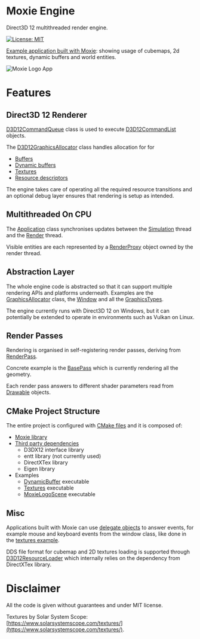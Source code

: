 
# Moxie Engine

Direct3D 12 multithreaded render engine.

[![License: MIT](https://img.shields.io/badge/License-MIT-orange.svg)](https://opensource.org/licenses/MIT)

[Example application built with Moxie](Examples/MoxieLogoScene/Source/MoxieLogoScene.cpp): showing usage of cubemaps, 2d textures, dynamic buffers and world entities.  

![Moxie Logo App](MoxieLogoApp.gif)

# Features

## Direct3D 12 Renderer

[D3D12CommandQueue](lib/Moxie/Source/Graphics/D3D12/D3D12CommandQueue.h) class is used to execute [D3D12CommandList](lib/Moxie/Source/Graphics/D3D12/D3D12CommandList.h) objects.

The [D3D12GraphicsAllocator](lib/Moxie/Source/Graphics/D3D12/D3D12GraphicsAllocator.h) class handles allocation for for 
- [Buffers](lib/Moxie/Source/Graphics/D3D12/D3D12StaticBufferAllocator.h)
- [Dynamic buffers](lib/Moxie/Source/Graphics/D3D12/D3D12DynamicBufferAllocator.h)
- [Textures](lib/Moxie/Source/Graphics/D3D12/D3D12TextureAllocator.h) 
- [Resource descriptors](lib/Moxie/Source/Graphics/D3D12/D3D12DescHeapFactory.h)

The engine takes care of operating all the required resource transitions and an optional debug layer ensures that rendering is setup as intended.

## Multithreaded On CPU

The [Application](lib/Moxie/Source/Public/Application.h) class synchronises updates between the [Simulation](lib/Moxie/Source/Public/Simulator.h) thread and the [Render](lib/Moxie/Source/Graphics/Public/Renderer.h) thread.

Visible entities are each represented by a [RenderProxy](lib/Moxie/Source/Graphics/Public/MoxRenderProxy.h) object owned by the render thread.

## Abstraction Layer

The whole engine code is abstracted so that it can support multiple rendering APIs and platforms underneath.
Examples are the [GraphicsAllocator](lib/Moxie/Source/Graphics/Public/GraphicsAllocator.h) class, the [Window](lib/Moxie/Source/Graphics/Public/Window.h) and all the [GraphicsTypes](lib/Moxie/Source/Graphics/Public/GraphicsTypes.h).

The engine currently runs with Direct3D 12 on Windows, but it can potentially be extended to operate in environments such as Vulkan on Linux.

## Render Passes

Rendering is organised in self-registering render passes, deriving from [RenderPass](lib/Moxie/Source/Graphics/Features/Public/RenderPass.h).

Concrete example is the [BasePass](lib/Moxie/Source/Graphics/Features/Public/BasePass.h) which is currently rendering all the geometry.

Each render pass answers to different shader parameters read from [Drawable](lib/Moxie/Source/Graphics/Public/MoxDrawable.h) objects.

## CMake Project Structure

The entire project is configured with [CMake files](CMakeLists.txt) and it is composed of:

- [Moxie library](lib/Moxie/CMakeLists.txt)
- [Third party dependencies](lib/ThirdParty/CMakeLists.txt)
  - D3DX12 interface library
  - entt library (not currently used)
  - DirectXTex library
  - Eigen library
- Examples
  - [DynamicBuffer](Examples/DynamicBuffer/CMakeLists.txt) executable
  - [Textures](Examples/Textures/CMakeLists.txt) executable
  - [MoxieLogoScene](Examples/MoxieLogoScene/CMakeLists.txt) executable

## Misc

Applications built with Moxie can use [delegate objects](lib/Moxie/Source/Public/Delegate.h) to answer events, for example mouse and keyboard events from the window class, like done in the [textures example](Examples/Textures/Source/TexturesExample.cpp).

DDS file format for cubemap and 2D textures loading is supported through [D3D12ResourceLoader](lib/Moxie/Source/Graphics/D3D12/D3D12ResourceLoader.h) which internally relies on the dependency from DirectXTex library.  

# Disclaimer

All the code is given without guarantees and under MIT license.

Textures by Solar System Scope: [https://www.solarsystemscope.com/textures/](https://www.solarsystemscope.com/textures/).
